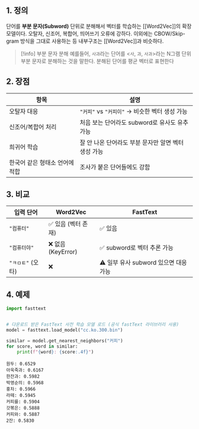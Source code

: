 ## 1. 정의
단어를 **부분 문자(Subword)** 단위로 분해해서 벡터를 학습하는 [[Word2Vec]]의 확장 모델이다. 오탈자, 신조어, 복합어, 띄어쓰기 오류에 강하다. 이외에는 CBOW/Skip-gram 방식을 그대로 사용하는 등 내부구조는 [[Word2Vec]]과 비슷하다.

> [!info] 부분 문자 분해
예를들어, `사과`라는 단어를 <`사`, `과`, `사과`>라는 N그램 단위 부분 문자로 분해하는 것을 말한다. 분해된 단어를 평균 벡터로 표현한다

## 2. 장점
| 항목                | 설명                               |
| ----------------- | -------------------------------- |
| 오탈자 대응            | `"커피"` vs `"커피이"` → 비슷한 벡터 생성 가능 |
| 신조어/복합어 처리        | 처음 보는 단어라도 subword로 유사도 유추 가능    |
| 희귀어 학습            | 잘 안 나온 단어라도 부분 문자만 알면 벡터 생성 가능   |
| 한국어 같은 형태소 언어에 적합 | 조사가 붙은 단어들에도 강함                  |
## 3. 비교
| 입력 단어        | Word2Vec        | FastText                   |
| ------------ | --------------- | -------------------------- |
| `"컴퓨터"`      | ✅ 있음 (벡터 존재)    | ✅ 있음                       |
| `"컴퓨터야"`     | ❌ 없음 (KeyError) | ✅ subword로 벡터 추론 가능        |
| `"ㅋㅁㅌ"` (오타) | ❌               | ⚠️ 일부 유사 subword 있으면 대응 가능 |
## 4. 예제
```python
import fasttext


# 다운로드 받은 FastText 사전 학습 모델 로드 (공식 fastText 라이브러리 사용)
model = fasttext.load_model("cc.ko.300.bin")

similar = model.get_nearest_neighbors("커피")
for score, word in similar:
    print(f"{word}: {score:.4f}")
```

```text
원두: 0.6529
아욱죽과: 0.6167
한잔과: 0.5982
박영순의: 0.5968
홍차: 0.5966
라떼: 0.5945
커피를: 0.5904
갓볶은: 0.5888
커피와: 0.5887
2잔: 0.5830
```

